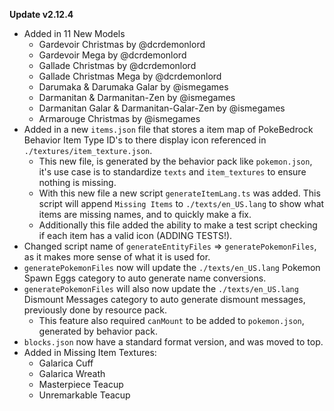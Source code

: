 **Update v2.12.4**

- Added in 11 New Models
    - Gardevoir Christmas by @dcrdemonlord
    - Gardevoir Mega by @dcrdemonlord
    - Gallade Christmas by @dcrdemonlord
    - Gallade Christmas Mega by @dcrdemonlord
    - Darumaka & Darumaka Galar by @ismegames
    - Darmanitan & Darmanitan-Zen by @ismegames
    - Darmanitan Galar & Darmanitan-Galar-Zen by @ismegames
    - Armarouge Christmas by @ismegames
- Added in a new `items.json` file that stores a item map of PokeBedrock Behavior Item Type ID's to there display icon referenced in `./textures/item_texture.json`.
    - This new file, is generated by the behavior pack like `pokemon.json`, it's use case is to standardize `texts` and `item_textures` to ensure nothing is missing.
    - With this new file a new script `generateItemLang.ts` was added. This script will append `Missing Items` to `./texts/en_US.lang` to show what items are missing names, and to quickly make a fix.
    - Additionally this file added the ability to make a test script checking if each item has a valid icon (ADDING TESTS!).
- Changed script name of `generateEntityFiles` => `generatePokemonFiles`, as it makes more sense of what it is used for.
- `generatePokemonFiles` now will update the `./texts/en_US.lang` Pokemon Spawn Eggs category to auto generate name conversions.
- `generatePokemonFiles` will also now update the `./texts/en_US.lang` Dismount Messages category to auto generate dismount messages, previously done by resource pack.
    - This feature also required `canMount` to be added to `pokemon.json`, generated by behavior pack.
- `blocks.json` now have a standard format version, and was moved to top.
- Added in Missing Item Textures:
    - Galarica Cuff
    - Galarica Wreath
    - Masterpiece Teacup
    - Unremarkable Teacup
